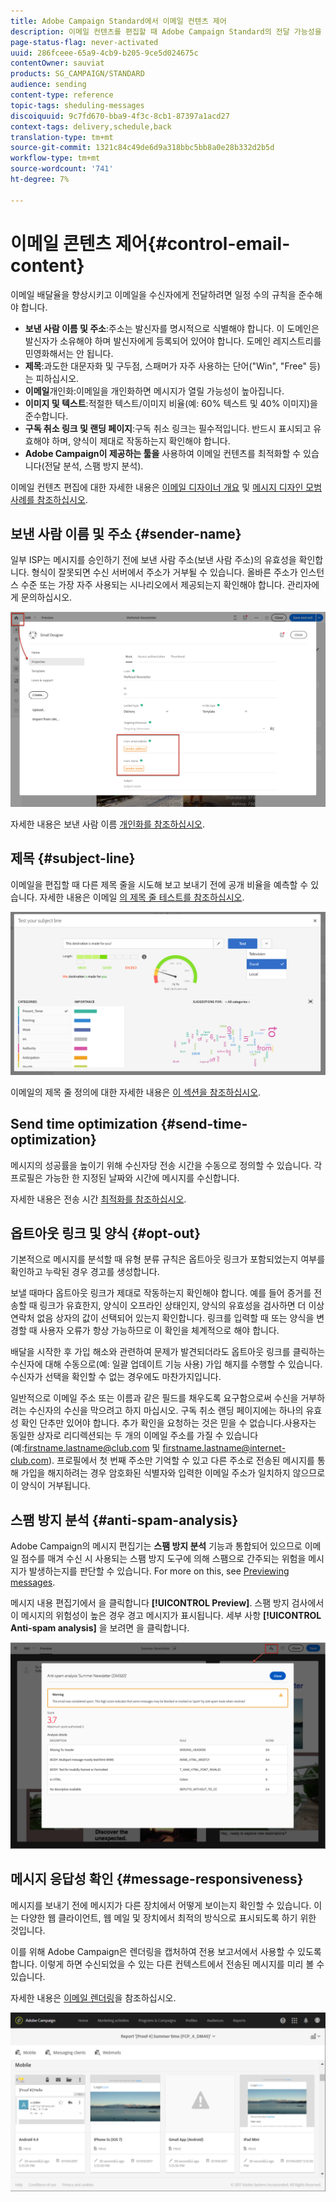 ```yaml
---
title: Adobe Campaign Standard에서 이메일 컨텐츠 제어
description: 이메일 컨텐츠를 편집할 때 Adobe Campaign Standard의 전달 가능성을 향상시키는 방법을 살펴볼 수 있습니다.
page-status-flag: never-activated
uuid: 286fceee-65a9-4cb9-b205-9ce5d024675c
contentOwner: sauviat
products: SG_CAMPAIGN/STANDARD
audience: sending
content-type: reference
topic-tags: sheduling-messages
discoiquuid: 9c7fd670-bba9-4f3c-8cb1-87397a1acd27
context-tags: delivery,schedule,back
translation-type: tm+mt
source-git-commit: 1321c84c49de6d9a318bbc5bb8a0e28b332d2b5d
workflow-type: tm+mt
source-wordcount: '741'
ht-degree: 7%

---
```



# 이메일 콘텐츠 제어{#control-email-content}

이메일 배달율을 향상시키고 이메일을 수신자에게 전달하려면 일정 수의 규칙을 준수해야 합니다.

* **보낸 사람 이름 및 주소**:주소는 발신자를 명시적으로 식별해야 합니다. 이 도메인은 발신자가 소유해야 하며 발신자에게 등록되어 있어야 합니다. 도메인 레지스트리를 민영화해서는 안 됩니다.
* **제목**:과도한 대문자화 및 구두점, 스패머가 자주 사용하는 단어(&quot;Win&quot;, &quot;Free&quot; 등)는 피하십시오.
* **이메일**&#x200B;개인화:이메일을 개인화하면 메시지가 열릴 가능성이 높아집니다.
* **이미지 및 텍스트**:적절한 텍스트/이미지 비율(예: 60% 텍스트 및 40% 이미지)을 준수합니다.
* **구독 취소 링크 및 랜딩 페이지**:구독 취소 링크는 필수적입니다. 반드시 표시되고 유효해야 하며, 양식이 제대로 작동하는지 확인해야 합니다.
* **Adobe Campaign이 제공하는 툴을** 사용하여 이메일 컨텐츠를 최적화할 수 있습니다(전달 분석, 스팸 방지 분석).

이메일 컨텐츠 편집에 대한 자세한 내용은 [이메일 디자이너 개요](../../designing/using/designing-content-in-adobe-campaign.md) 및 [메시지 디자인 모범 사례를 참조하십시오](../../designing/using/designing-content-in-adobe-campaign.md#content-design-best-practices).

## 보낸 사람 이름 및 주소 {#sender-name}

일부 ISP는 메시지를 승인하기 전에 보낸 사람 주소(보낸 사람 주소)의 유효성을 확인합니다. 형식이 잘못되면 수신 서버에서 주소가 거부될 수 있습니다. 올바른 주소가 인스턴스 수준 또는 가장 자주 사용되는 시나리오에서 제공되는지 확인해야 합니다. 관리자에게 문의하십시오.

![](assets/delivery_content_edition16.png)

자세한 내용은 보낸 사람 이름 [개인화를 참조하십시오](../../designing/using/personalization.md#personalizing-the-sender).

## 제목 {#subject-line}

이메일을 편집할 때 다른 제목 줄을 시도해 보고 보내기 전에 공개 비율을 예측할 수 있습니다. 자세한 내용은 이메일 [의 제목 줄 테스트를 참조하십시오](../../sending/using/testing-subject-line-email.md).

![](assets/predictive_subject_line_example.png)

이메일의 제목 줄 정의에 대한 자세한 내용은 [이 섹션을 참조하십시오](../../designing/using/subject-line.md).

## Send time optimization {#send-time-optimization}

메시지의 성공률을 높이기 위해 수신자당 전송 시간을 수동으로 정의할 수 있습니다. 각 프로필은 가능한 한 지정된 날짜와 시간에 메시지를 수신합니다.

자세한 내용은 전송 시간 [최적화를 참조하십시오](../../sending/using/optimizing-the-sending-time.md).

## 옵트아웃 링크 및 양식 {#opt-out}

기본적으로 메시지를 분석할 때 유형 분류 규칙은 옵트아웃 링크가 포함되었는지 여부를 확인하고 누락된 경우 경고를 생성합니다.

보낼 때마다 옵트아웃 링크가 제대로 작동하는지 확인해야 합니다. 예를 들어 증거를 전송할 때 링크가 유효한지, 양식이 오프라인 상태인지, 양식의 유효성을 검사하면 더 이상 연락처 없음 상자의 값이 선택되어 있는지 확인합니다. 링크를 입력할 때 또는 양식을 변경할 때 사용자 오류가 항상 가능하므로 이 확인을 체계적으로 해야 합니다.

배달을 시작한 후 가입 해소와 관련하여 문제가 발견되더라도 옵트아웃 링크를 클릭하는 수신자에 대해 수동으로(예: 일괄 업데이트 기능 사용) 가입 해지를 수행할 수 있습니다. 수신자가 선택을 확인할 수 없는 경우에도 마찬가지입니다.

일반적으로 이메일 주소 또는 이름과 같은 필드를 채우도록 요구함으로써 수신을 거부하려는 수신자의 수신을 막으려고 하지 마십시오. 구독 취소 랜딩 페이지에는 하나의 유효성 확인 단추만 있어야 합니다. 추가 확인을 요청하는 것은 믿을 수 없습니다.사용자는 동일한 상자로 리디렉션되는 두 개의 이메일 주소를 가질 수 있습니다(예:firstname.lastname@club.com 및 firstname.lastname@internet-club.com). 프로필에서 첫 번째 주소만 기억할 수 있고 다른 주소로 전송된 메시지를 통해 가입을 해지하려는 경우 암호화된 식별자와 입력한 이메일 주소가 일치하지 않으므로 이 양식이 거부됩니다.

## 스팸 방지 분석 {#anti-spam-analysis}

Adobe Campaign의 메시지 편집기는 **스팸 방지 분석** 기능과 통합되어 있으므로 이메일 점수를 매겨 수신 시 사용되는 스팸 방지 도구에 의해 스팸으로 간주되는 위험을 메시지가 발생하는지를 판단할 수 있습니다. For more on this, see [Previewing messages](../../sending/using/previewing-messages.md).

메시지 내용 편집기에서 을 클릭합니다 **[!UICONTROL Preview]**. 스팸 방지 검사에서 이 메시지의 위험성이 높은 경우 경고 메시지가 표시됩니다. 세부 사항 **[!UICONTROL Anti-spam analysis]** 을 보려면 을 클릭합니다.

![](assets/sending_anti-spam_analysis.png)

## 메시지 응답성 확인 {#message-responsiveness}

메시지를 보내기 전에 메시지가 다른 장치에서 어떻게 보이는지 확인할 수 있습니다. 이는 다양한 웹 클라이언트, 웹 메일 및 장치에서 최적의 방식으로 표시되도록 하기 위한 것입니다.

이를 위해 Adobe Campaign은 렌더링을 캡처하여 전용 보고서에서 사용할 수 있도록 합니다. 이렇게 하면 수신되었을 수 있는 다른 컨텍스트에서 전송된 메시지를 미리 볼 수 있습니다.

자세한 내용은 [이메일 렌더링](../../sending/using/email-rendering.md)을 참조하십시오.

![](assets/inbox_rendering_report_3.png)
